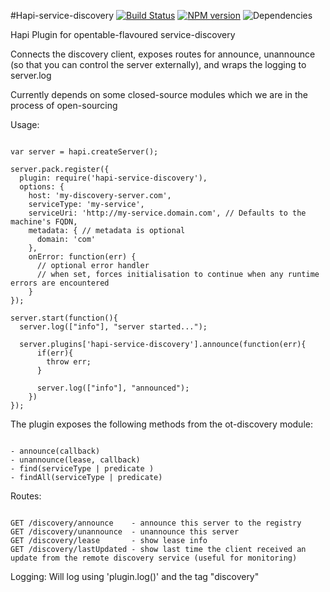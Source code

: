#Hapi-service-discovery
[![Build Status](https://travis-ci.org/opentable/hapi-service-discovery.png?branch=master)](https://travis-ci.org/opentable/hapi-service-discovery) [![NPM version](https://badge.fury.io/js/hapi-service-discovery.png)](http://badge.fury.io/js/hapi-service-discovery) ![Dependencies](https://david-dm.org/opentable/hapi-service-discovery.png)

Hapi Plugin for opentable-flavoured service-discovery 

Connects the discovery client, exposes routes for announce, unannounce (so that you can control the server externally), and wraps the logging to server.log

Currently depends on some closed-source modules which we are in the process of open-sourcing

Usage:

```

var server = hapi.createServer();

server.pack.register({
  plugin: require('hapi-service-discovery'),
  options: {
    host: 'my-discovery-server.com',
    serviceType: 'my-service',
    serviceUri: 'http://my-service.domain.com', // Defaults to the machine's FQDN,
    metadata: { // metadata is optional
      domain: 'com'
    }, 
    onError: function(err) {
      // optional error handler
      // when set, forces initialisation to continue when any runtime errors are encountered
    }
});

server.start(function(){
  server.log(["info"], "server started...");

  server.plugins['hapi-service-discovery'].announce(function(err){
      if(err){
        throw err;
      }

      server.log(["info"], "announced");
    })
});

```

The plugin exposes the following methods from the ot-discovery module:

```

- announce(callback)
- unannounce(lease, callback)
- find(serviceType | predicate )
- findAll(serviceType | predicate)

```

Routes:

```

GET /discovery/announce    - announce this server to the registry
GET /discovery/unannounce  - unannounce this server
GET /discovery/lease       - show lease info
GET /discovery/lastUpdated - show last time the client received an update from the remote discovery service (useful for monitoring)

```

Logging: Will log using 'plugin.log()' and the tag "discovery"
